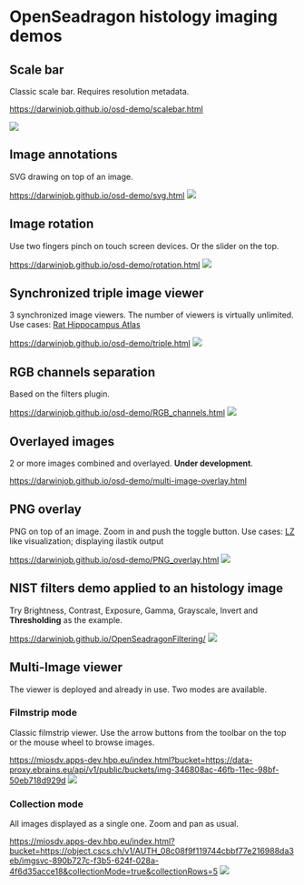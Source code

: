 # OpenSeadragon histology imaging demos
## Scale bar
Classic scale bar. Requires resolution metadata.

https://darwinjob.github.io/osd-demo/scalebar.html

![](resources/scalebar.png)
## Image annotations
SVG drawing on top of an image. 

https://darwinjob.github.io/osd-demo/svg.html
![](resources/svg_annotations.png)
## Image rotation
Use two fingers pinch on touch screen devices. Or the slider on the top.

https://darwinjob.github.io/osd-demo/rotation.html
![](resources/rotated.png)
## Synchronized triple image viewer
3 synchronized image viewers. The number of viewers is virtually unlimited. Use cases: [Rat Hippocampus Atlas](https://www.frontiersin.org/articles/10.3389/fninf.2011.00002/full)

https://darwinjob.github.io/osd-demo/triple.html
![](resources/triple.png)
## RGB channels separation
Based on the filters plugin.

https://darwinjob.github.io/osd-demo/RGB_channels.html
![](resources/RGB.png)
## Overlayed images
2 or more images combined and overlayed. **Under development**. 

https://darwinjob.github.io/osd-demo/multi-image-overlay.html
## PNG overlay
PNG on top of an image. Zoom in and push the toggle button. Use cases: [LZ](https://github.com/Tevemadar/LocaliZoom) like visualization; displaying ilastik output  

https://darwinjob.github.io/osd-demo/PNG_overlay.html
![](resources/PNG-overlay.png)
## NIST filters demo applied to an histology image
Try Brightness, Contrast, Exposure, Gamma, Grayscale, Invert and **Thresholding** as the example.

https://darwinjob.github.io/OpenSeadragonFiltering/
![](resources/thresh.png)
## Multi-Image viewer
The viewer is deployed and already in use. Two modes are available.
### Filmstrip mode
Classic filmstrip viewer. Use the arrow buttons from the toolbar on the top or the mouse wheel to browse images.

https://miosdv.apps-dev.hbp.eu/index.html?bucket=https://data-proxy.ebrains.eu/api/v1/public/buckets/img-346808ac-46fb-11ec-98bf-50eb718d929d
![](resources/multi-film.png)
### Collection mode
All images displayed as a single one. Zoom and pan as usual.

https://miosdv.apps-dev.hbp.eu/index.html?bucket=https://object.cscs.ch/v1/AUTH_08c08f9f119744cbbf77e216988da3eb/imgsvc-890b727c-f3b5-624f-028a-4f6d35acce18&collectionMode=true&collectionRows=5
![](resources/multi-collection.png)
